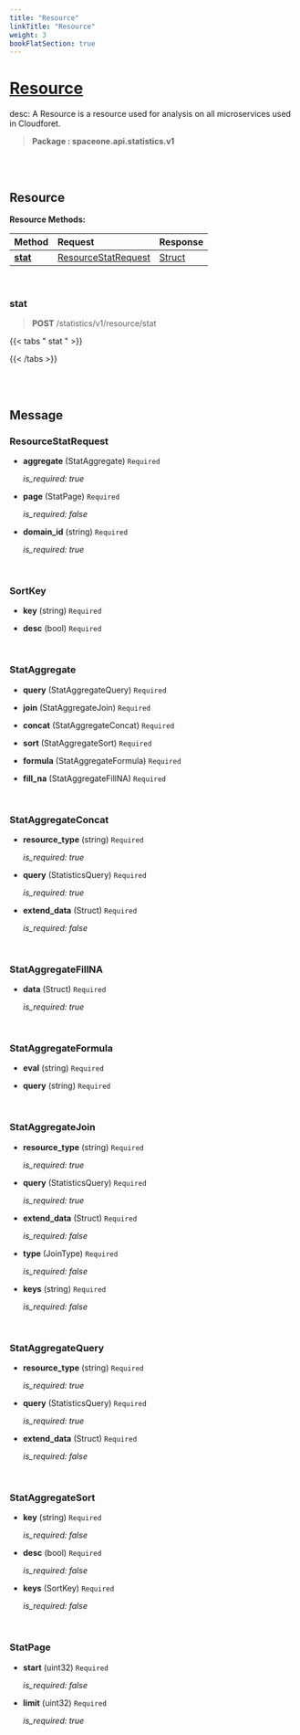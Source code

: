 ```yaml
---
title: "Resource"
linkTitle: "Resource"
weight: 3
bookFlatSection: true
---
```

# [Resource](#Resource)
desc: A Resource is a resource used for analysis on all microservices used in Cloudforet.


>  **Package : spaceone.api.statistics.v1**

<br>
<br>

## Resource


**Resource Methods:**


| Method | Request | Response |
| :----- | :-------- | :-------- |
| [**stat**](./Resource#stat) | [ResourceStatRequest](Resource#resourcestatrequest) | [Struct](./Resource#struct) |



    
<br>

### stat

> **POST** /statistics/v1/resource/stat
>




 {{< tabs " stat " >}}




{{< /tabs >}}

    


<br>
<br>

## Message



### ResourceStatRequest
* **aggregate** (StatAggregate)  `Required` 

  *is_required: true*

    
* **page** (StatPage)  `Required` 

  *is_required: false*

    
* **domain_id** (string)  `Required` 

  *is_required: true*

    <br>

### SortKey
* **key** (string)  `Required` 

    
* **desc** (bool)  `Required` 

    <br>

### StatAggregate
* **query** (StatAggregateQuery)  `Required` 

    
* **join** (StatAggregateJoin)  `Required` 

    
* **concat** (StatAggregateConcat)  `Required` 

    
* **sort** (StatAggregateSort)  `Required` 

    
* **formula** (StatAggregateFormula)  `Required` 

    
* **fill_na** (StatAggregateFillNA)  `Required` 

    <br>

### StatAggregateConcat
* **resource_type** (string)  `Required` 

  *is_required: true*

    
* **query** (StatisticsQuery)  `Required` 

  *is_required: true*

    
* **extend_data** (Struct)  `Required` 

  *is_required: false*

    <br>

### StatAggregateFillNA
* **data** (Struct)  `Required` 

  *is_required: true*

    <br>

### StatAggregateFormula
* **eval** (string)  `Required` 

    
* **query** (string)  `Required` 

    <br>

### StatAggregateJoin
* **resource_type** (string)  `Required` 

  *is_required: true*

    
* **query** (StatisticsQuery)  `Required` 

  *is_required: true*

    
* **extend_data** (Struct)  `Required` 

  *is_required: false*

    
* **type** (JoinType)  `Required` 

  *is_required: false*

    
* **keys** (string)  `Required` 

  *is_required: false*

    <br>

### StatAggregateQuery
* **resource_type** (string)  `Required` 

  *is_required: true*

    
* **query** (StatisticsQuery)  `Required` 

  *is_required: true*

    
* **extend_data** (Struct)  `Required` 

  *is_required: false*

    <br>

### StatAggregateSort
* **key** (string)  `Required` 

  *is_required: false*

    
* **desc** (bool)  `Required` 

  *is_required: false*

    
* **keys** (SortKey)  `Required` 

  *is_required: false*

    <br>

### StatPage
* **start** (uint32)  `Required` 

  *is_required: false*

    
* **limit** (uint32)  `Required` 

  *is_required: true*

    <br>
